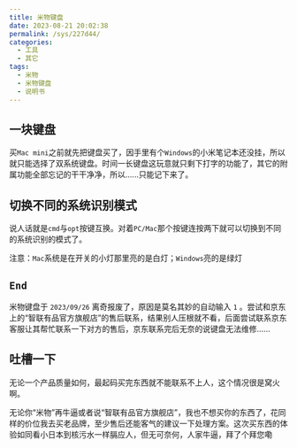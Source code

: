 ```yaml
---
title: 米物键盘
date: 2023-08-21 20:02:38
permalink: /sys/227d44/
categories:
  - 工具
  - 其它
tags:
  - 米物
  - 米物键盘
  - 说明书
---
```


## 一块键盘

买`Mac mini`之前就先把键盘买了，因手里有个`Windows`的小米笔记本还没挂，所以就只能选择了双系统键盘。时间一长键盘这玩意就只剩下打字的功能了，其它的附属功能全部忘记的干干净净，所以......只能记下来了。

<!-- more -->

<InArticleAdsense
    data-ad-client="ca-pub-1725717718088510"
    data-ad-slot="7426219401">
</InArticleAdsense>

## 切换不同的系统识别模式

说人话就是`cmd`与`opt`按键互换。对着`PC/Mac`那个按键连按两下就可以切换到不同的系统识别的模式了。

注意：`Mac`系统是在开关的小灯那里亮的是白灯；`Windows`亮的是绿灯

## `End`

米物键盘于 `2023/09/26` 离奇报废了，原因是莫名其妙的自动输入 `1` 。尝试和京东上的“智联有品官方旗舰店”的售后联系，结果别人压根就不看，后面尝试联系京东客服让其帮忙联系一下对方的售后，京东联系完后无奈的说键盘无法维修......

## 吐槽一下

无论一个产品质量如何，最起码买完东西就不能联系不上人，这个情况很是窝火啊。

无论你“米物”再牛逼或者说“智联有品官方旗舰店”，我也不想买你的东西了，花同样的价位我去买老品牌，至少售后还能客气的建议一下处理方案。这次买东西的体验如同看小日本到核污水一样膈应人，但无可奈何，人家牛逼，拜了个拜您嘞